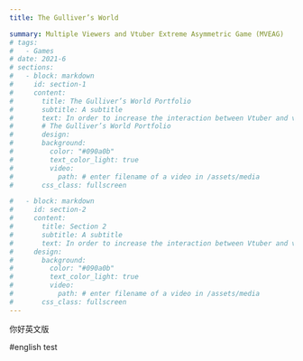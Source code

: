 ```yaml
---
title: The Gulliver’s World

summary: Multiple Viewers and Vtuber Extreme Asymmetric Game (MVEAG)
# tags:
#   - Games
# date: 2021-6
# sections:
#   - block: markdown
#     id: section-1
#     content:
#       title: The Gulliver’s World Portfolio
#       subtitle: A subtitle
#       text: In order to increase the interaction between Vtuber and viewers, we have designed a new game model - the Multiple Viewers and Vtuber Extreme Asymmetric Game (MVEAG) - which profoundly enhances the interactivity of virtual live streaming. To graphically describe this asymmetrical relationship, we have named the work Gulliver's Game.
#       # The Gulliver’s World Portfolio
#       design:
#       background:
#         color: "#090a0b"
#         text_color_light: true
#         video:
#           path: # enter filename of a video in /assets/media
#       css_class: fullscreen

#   - block: markdown
#     id: section-2
#     content:
#       title: Section 2
#       subtitle: A subtitle
#       text: In order to increase the interaction between Vtuber and viewers, we have designed a new game model - the Multiple Viewers and Vtuber Extreme Asymmetric Game (MVEAG) - which profoundly enhances the interactivity of virtual live streaming. To graphically describe this asymmetrical relationship, we have named the work Gulliver's Game.
#     design:
#       background:
#         color: "#090a0b"
#         text_color_light: true
#         video:
#           path: # enter filename of a video in /assets/media
#       css_class: fullscreen
---
```


你好英文版

#english test
